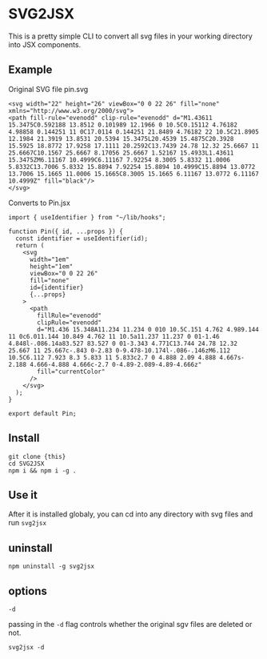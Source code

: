 # SVG2JSX

This is a pretty simple CLI to convert all svg files in your working directory into JSX components.

## Example

Original SVG file pin.svg

```
<svg width="22" height="26" viewBox="0 0 22 26" fill="none" xmlns="http://www.w3.org/2000/svg">
<path fill-rule="evenodd" clip-rule="evenodd" d="M1.43611 15.3475C0.592188 13.8512 0.101989 12.1966 0 10.5C0.15112 4.76182 4.98858 0.144251 11 0C17.0114 0.144251 21.8489 4.76182 22 10.5C21.8905 12.1984 21.3919 13.8531 20.5394 15.3475L20.4539 15.4875C20.3928 15.5925 18.8772 17.9258 17.1111 20.2592C13.7439 24.78 12.32 25.6667 11 25.6667C10.1567 25.6667 8.17056 25.6667 1.52167 15.4933L1.43611 15.3475ZM6.11167 10.4999C6.11167 7.92254 8.3005 5.8332 11.0006 5.8332C13.7006 5.8332 15.8894 7.92254 15.8894 10.4999C15.8894 13.0772 13.7006 15.1665 11.0006 15.1665C8.3005 15.1665 6.11167 13.0772 6.11167 10.4999Z" fill="black"/>
</svg>
```

Converts to Pin.jsx

```
import { useIdentifier } from "~/lib/hooks";

function Pin({ id, ...props }) {
  const identifier = useIdentifier(id);
  return (
    <svg
      width="1em"
      height="1em"
      viewBox="0 0 22 26"
      fill="none"
      id={identifier}
      {...props}
    >
      <path
        fillRule="evenodd"
        clipRule="evenodd"
        d="M1.436 15.348A11.234 11.234 0 010 10.5C.151 4.762 4.989.144 11 0c6.011.144 10.849 4.762 11 10.5a11.237 11.237 0 01-1.46 4.848l-.086.14a83.527 83.527 0 01-3.343 4.771C13.744 24.78 12.32 25.667 11 25.667c-.843 0-2.83 0-9.478-10.174l-.086-.146zM6.112 10.5C6.112 7.923 8.3 5.833 11 5.833c2.7 0 4.888 2.09 4.888 4.667s-2.188 4.666-4.888 4.666c-2.7 0-4.89-2.089-4.89-4.666z"
        fill="currentColor"
      />
    </svg>
  );
}

export default Pin;

```

## Install

```
git clone {this}
cd SVG2JSX
npm i && npm i -g .
```

## Use it

After it is installed globaly, you can cd into any directory with svg files and run `svg2jsx`

## uninstall

`npm uninstall -g svg2jsx`

## options

`-d`

passing in the `-d` flag controls whether the original sgv files are deleted or not.

```
svg2jsx -d
```
